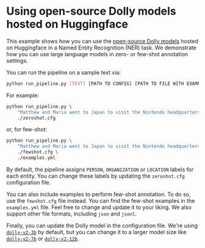 # Using open-source Dolly models hosted on Huggingface

This example shows how you can use the [open-source Dolly
models](https://github.com/databrickslabs/dolly) hosted on Huggingface in a
Named Entity Recognition (NER) task. We demonstrate how you can use large
language models in zero- or few-shot annotation settings. 

You can run the pipeline on a sample text via:

```sh
python run_pipeline.py [TEXT] [PATH TO CONFIG] [PATH TO FILE WITH EXAMPLES]
```

For example:

```sh
python run_pipeline.py \
    "Matthew and Maria went to Japan to visit the Nintendo headquarters" \
    ./zeroshot.cfg
```
or, for few-shot:
```sh
python run_pipeline.py \
    "Matthew and Maria went to Japan to visit the Nintendo headquarters" \
    ./fewshot.cfg \
    ./examples.yml
```

By default, the pipeline assigns `PERSON`, `ORGANIZATION` or `LOCATION` labels
for each entity. You can change these labels by updating the
`zeroshot.cfg` configuration file.

You can also include examples to perform few-shot annotation. To do so, use the
`fewshot.cfg` file instead. You can find the few-shot examples in the
`examples.yml` file. Feel free to change and update it to your liking.
We also support other file formats, including `json` and `jsonl`.

Finally, you can update the Dolly model in the configuration file. We're using
[`dolly-v2-3b`](https://huggingface.co/databricks/dolly-v2-3b) by default, but
you can change it to a larger model size like
[`dolly-v2-7b`](https://huggingface.co/databricks/dolly-v2-7b) or
[`dolly-v2-12b`](https://huggingface.co/databricks/dolly-v2-12b).
